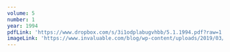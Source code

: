 ```yaml
---
volume: 5
number: 1
year: 1994
pdfLink: 'https://www.dropbox.com/s/3i1odplabugvhbb/5.1.1994.pdf?raw=1'
imageLink: 'https://www.invaluable.com/blog/wp-content/uploads/2019/03/buddhist-art-hero.jpg'
---
```

